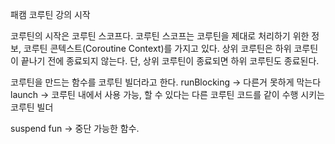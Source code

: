 패캠 코루틴 강의 시작

코루틴의 시작은 코루틴 스코프다. 
코루틴 스코프는 코루틴을 제대로 처리하기 위한 정보, 코루틴 콘텍스트(Coroutine Context)를 가지고 있다. 
상위 코루틴은 하위 코루틴이 끝나기 전에 종료되지 않는다. 단, 상위 코루틴이 종료되면 하위 코루틴도 종료된다.

코루틴을 만드는 함수를 코루틴 빌더라고 한다. 
runBlocking -> 다른거 못하게 막는다 
launch -> 코루틴 내에서 사용 가능, 할 수 있다는 다른 코루틴 코드를 같이 수행 시키는 코루틴 빌더

suspend fun -> 중단 가능한 함수.
